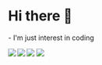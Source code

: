 <h1> Hi there 👋 </h1>
<p>- I'm just interest in coding</p>

<img src = "https://github.githubassets.com/images/mona-whisper.gif">

<img align="left" src="https://github-readme-stats.vercel.app/api?username=Danny2Forever&show_icons=true&theme=tokyonight&card_width=650"/>

<img src="https://github-readme-stats.vercel.app/api/top-langs/?username=Danny2Forever&layout=compact&card_width=445)](https://github.com/anuraghazra/github-readme-stats">

<img align="left" src="https://github-readme-streak-stats.herokuapp.com/?user=Danny2Forever"/>
